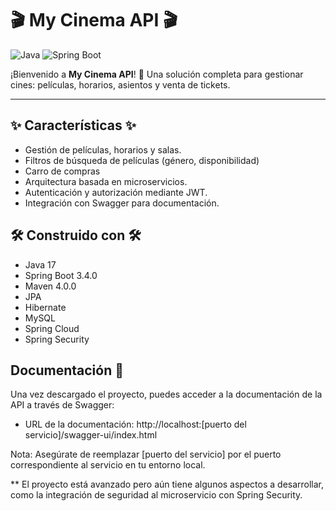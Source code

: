 # 🎬 My Cinema API 🎬

![Java](https://img.shields.io/badge/Java-17-blue)
![Spring Boot](https://img.shields.io/badge/Spring%20Boot-3.4-blue)



¡Bienvenido a **My Cinema API**! 🎥 Una solución completa para gestionar cines: películas, horarios, asientos y venta de tickets.

---

## ✨ Características ✨
- Gestión de películas, horarios y salas.
- Filtros de búsqueda de películas (género, disponibilidad)
- Carro de compras
- Arquitectura basada en microservicios.
- Autenticación y autorización mediante JWT.
- Integración con Swagger para documentación.



## 🛠️ Construido con 🛠️

- Java 17
- Spring Boot 3.4.0
- Maven 4.0.0
- JPA
- Hibernate
- MySQL
- Spring Cloud
- Spring Security

## Documentación 📜
Una vez descargado el proyecto, puedes acceder a la documentación de la API a través de Swagger:
- URL de la documentación: http://localhost:[puerto del servicio]/swagger-ui/index.html

Nota: Asegúrate de reemplazar [puerto del servicio] por el puerto correspondiente al servicio en tu entorno local.


** El proyecto está avanzado pero aún tiene algunos aspectos a desarrollar, como la integración de seguridad al microservicio con Spring Security.